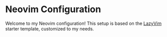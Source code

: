 # Neovim Configuration

Welcome to my Neovim configuration! This setup is based on the [LazyVim](http://www.lazyvim.org/) starter template, customized to my needs.

